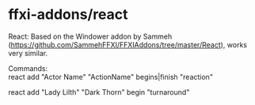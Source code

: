 # ffxi-addons/react  
React:
Based on the Windower addon by Sammeh (https://github.com/SammehFFXI/FFXIAddons/tree/master/React), works very similar.
  
Commands:  
react add "Actor Name" "ActionName" begins|finish "reaction"

react add "Lady Lilth" "Dark Thorn" begin "turnaround"